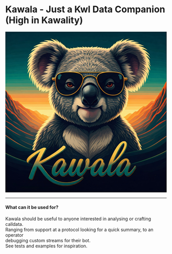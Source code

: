 # Kawala - Just a Kwl Data Companion (High in Kawality)

   <img src="assets/kawala-800.png" width=800 >
<!-- ![kwla](https://github.com/user-attachments/assets/817f0c04-989b-439d-8ab7-91f996b288c5) -->

---

#### What can it be used for?
Kawala should be useful to anyone interested in analysing or crafting calldata. <br>
Ranging from support at a protocol looking for a quick summary, to an operator <br> 
debugging custom streams for their bot. <br>
See tests and examples for inspiration.
